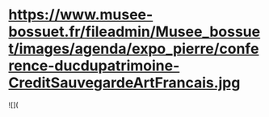 # https://www.musee-bossuet.fr/fileadmin/Musee_bossuet/images/agenda/expo_pierre/conference-ducdupatrimoine-CreditSauvegardeArtFrancais.jpg

![](

